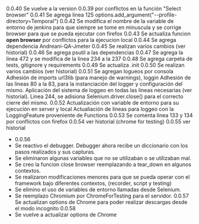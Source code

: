 0.0.40
Se vuelve a la version 0.0.39 por conflictos en la función "Select browser"
0.0.41
Se agrega linea 125 
options.add_argument("--profile-directory=Temporal")
0.0.42
Se modifica el nombre de la variable de entorno de jenkins para que siempre se tome en minuscula y se corrige browser para que se pueda ejecutar con firefox
0.0.43
Se actualiza funcion **open browser** por conflictos para la ejecucion local 
0.0.44
Se agrega dependencia Andreani-QA-Jmeter
0.0.45
Se realizan varios cambios (ver historial)
0.0.46
Se agrega psutil a las dependencias
0.0.47
Se agrega la linea 472 y se modifica de la linea 234 a la 237
0.0.48
Se agrega carpeta de tests, gitignore y requirements
0.0.49
Se actualiza .init
0.0.50
Se realizan varios cambios (ver historial)
0.0.51
Se agregan logueos por consola
Adhesión de imports url3lib (para manejo de warnings), loggin
Adhesión de las lineas 80 a la 83, para la instanciación del logger y configuración del mismo.
Aplicación del sistema de loggeo en todas las lineas necesarias (ver historial).
Linea 244, se adisiona Selenium.driver.close() para el correcto cierre del mismo.
0.0.52
Actualización con variable de entorno para su ejecución en server y local
Actualiación de lineas para loggeo con la LoggingFeature proveniente de Functions
0.0.53
Se comenta linea 133 y 134 por conflictos con firefox
0.0.54
ver historial (chrome for testing)
0.0.55
ver historial
* 0.0.56
* Se reactivo el debugger. Debugger ahora recibe un diccionario con los pasos realizados y sus capturas. 
* Se eliminaron algunas variables que no se utilizaban o se utilizaban mal.
* Se creo la funcion close browser reemplazando a tear_down en algunos contextos.
* Se realizaron modificaciones menores para que se pueda operar con el framework bajo diferentes contextos, (recorder, script y testing)
* Se elimino el uso de variables de entorno llamadas desde Selenium. 
* Se reemplazo Chromium por ChromeForTesting para el servidor.
0.0.57
Se actualizan options de Chrome para poder realizar descargas desde el modo incognito
0.0.58
* Se vuelve a actualizar options de Chrome